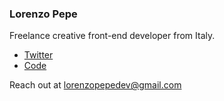 ### Lorenzo Pepe 

Freelance creative front-end developer from Italy.
 
- [Twitter](https://twitter.com/lorenzopepe98)
- [Code](https://codesandbox.io/u/lorenzored98)

Reach out at [lorenzopepedev@gmail.com](mailto:lorenzopepedev@gmail.com)
